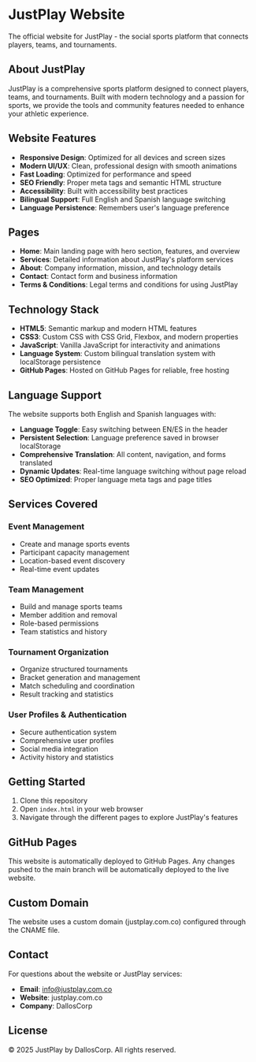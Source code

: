 # JustPlay Website

The official website for JustPlay - the social sports platform that connects players, teams, and tournaments.

## About JustPlay

JustPlay is a comprehensive sports platform designed to connect players, teams, and tournaments. Built with modern technology and a passion for sports, we provide the tools and community features needed to enhance your athletic experience.

## Website Features

- **Responsive Design**: Optimized for all devices and screen sizes
- **Modern UI/UX**: Clean, professional design with smooth animations
- **Fast Loading**: Optimized for performance and speed
- **SEO Friendly**: Proper meta tags and semantic HTML structure
- **Accessibility**: Built with accessibility best practices
- **Bilingual Support**: Full English and Spanish language switching
- **Language Persistence**: Remembers user's language preference

## Pages

- **Home**: Main landing page with hero section, features, and overview
- **Services**: Detailed information about JustPlay's platform services
- **About**: Company information, mission, and technology details
- **Contact**: Contact form and business information
- **Terms & Conditions**: Legal terms and conditions for using JustPlay

## Technology Stack

- **HTML5**: Semantic markup and modern HTML features
- **CSS3**: Custom CSS with CSS Grid, Flexbox, and modern properties
- **JavaScript**: Vanilla JavaScript for interactivity and animations
- **Language System**: Custom bilingual translation system with localStorage persistence
- **GitHub Pages**: Hosted on GitHub Pages for reliable, free hosting

## Language Support

The website supports both English and Spanish languages with:

- **Language Toggle**: Easy switching between EN/ES in the header
- **Persistent Selection**: Language preference saved in browser localStorage
- **Comprehensive Translation**: All content, navigation, and forms translated
- **Dynamic Updates**: Real-time language switching without page reload
- **SEO Optimized**: Proper language meta tags and page titles

## Services Covered

### Event Management
- Create and manage sports events
- Participant capacity management
- Location-based event discovery
- Real-time event updates

### Team Management
- Build and manage sports teams
- Member addition and removal
- Role-based permissions
- Team statistics and history

### Tournament Organization
- Organize structured tournaments
- Bracket generation and management
- Match scheduling and coordination
- Result tracking and statistics

### User Profiles & Authentication
- Secure authentication system
- Comprehensive user profiles
- Social media integration
- Activity history and statistics

## Getting Started

1. Clone this repository
2. Open `index.html` in your web browser
3. Navigate through the different pages to explore JustPlay's features

## GitHub Pages

This website is automatically deployed to GitHub Pages. Any changes pushed to the main branch will be automatically deployed to the live website.

## Custom Domain

The website uses a custom domain (justplay.com.co) configured through the CNAME file.

## Contact

For questions about the website or JustPlay services:

- **Email**: info@justplay.com.co
- **Website**: justplay.com.co
- **Company**: DallosCorp

## License

© 2025 JustPlay by DallosCorp. All rights reserved.